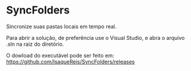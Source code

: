 # SyncFolders

Sincronize suas pastas locais em tempo real. 

Para abrir a solução, de preferência use o Visual Studio, e abra o arquivo .sln na raiz do diretório.

O dowload do executável pode ser feito em: https://github.com/IsaqueReis/SyncFolders/releases
